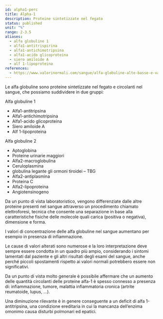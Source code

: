 ```yaml
---
id: alpha1-perc
title: Alpha-1
description: Proteine sintetizzate nel fegato
status: published
unit: "%"
range: 2-3.5
aliases:
  - alfa globuline 1
  - alfa1-antitrispirina
  - alfa1-antichimotripsina
  - alfa1-acido glicoproteina
  - siero amiloide A
  - alf 1-lipoproteina
references:
  - https://www.valorinormali.com/sangue/alfa-globuline-alte-basse-e-valori-normali/
---
```


Le alfa globuline sono proteine sintetizzate nel fegato e circolanti nel sangue, che possiamo suddividere in due gruppi:

Alfa globuline 1

- Alfa1-antitripsina
- Alfa1-antichimotripsina
- Alfa1-acido glicoproteina
- Siero amiloide A
- Alf 1-lipoproteina

Alfa globuline 2

- Aptoglobina
- Proteine urinarie maggiori
- Alfa2-macroglobulina
- Ceruloplasmina
- globulina legante gli ormoni tiroidei – TBG
- Alfa2-antiplasmina
- Proteina C
- Alfa2-lipoproteina
- Angiotensinogeno

Da un punto di vista laboratoristico, vengono differenziate dalle altre proteine presenti nel sangue attraverso un procedimento chiamato elettroforesi, tecnica che consente una separazione in base alla caratteristiche fisiche delle molecole quali carica (positiva o negativa), dimensione e forma.

I valori di concentrazione delle alfa globuline nel sangue aumentano per esempio in presenza di infiammazione.

Le cause di valori alterati sono numerose e la loro interpretazione deve sempre essere condotta in un quadro più ampio, considerando i sintomi lamentati dal paziente e gli altri risultati degli esami del sangue, anche perché piccoli spostamenti rispetto ai valori normali potrebbero essere non significativi.

Da un punto di vista molto generale è possibile affermare che un aumento delle quantità circolanti delle proteine alfa-1 è spesso connesso a presenza di: infiammazione, tumore, malattia infiammatoria cronica (artrite reumatoide, lupus, …).

Una diminuzione rilevante è in genere conseguente a un deficit di alfa 1-antitripsina, una condizione ereditaria in cui la mancanza dell’enzima omonimo causa disturbi polmonari ed epatici.
